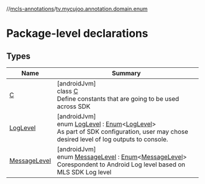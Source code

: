 //[mcls-annotations](../../index.md)/[tv.mycujoo.annotation.domain.enum](index.md)

# Package-level declarations

## Types

| Name | Summary |
|---|---|
| [C](-c/index.md) | [androidJvm]<br>class [C](-c/index.md)<br>Define constants that are going to be used across SDK |
| [LogLevel](-log-level/index.md) | [androidJvm]<br>enum [LogLevel](-log-level/index.md) : [Enum](https://kotlinlang.org/api/latest/jvm/stdlib/kotlin/-enum/index.html)&lt;[LogLevel](-log-level/index.md)&gt; <br>As part of SDK configuration, user may chose desired level of log outputs to console. |
| [MessageLevel](-message-level/index.md) | [androidJvm]<br>enum [MessageLevel](-message-level/index.md) : [Enum](https://kotlinlang.org/api/latest/jvm/stdlib/kotlin/-enum/index.html)&lt;[MessageLevel](-message-level/index.md)&gt; <br>Corespondent to Android Log level based on MLS SDK Log level |
